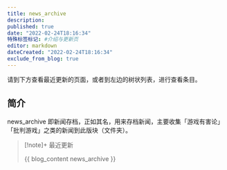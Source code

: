 ```yaml
---
title: news_archive
description:
published: true
date: "2022-02-24T18:16:34"
特殊标签标记: #介绍与更新页
editor: markdown
dateCreated: "2022-02-24T18:16:34"
exclude_from_blog: true
---
```


请到下方查看最近更新的页面，或者到左边的树状列表，进行查看条目。

## 简介

news_archive 即新闻存档，正如其名，用来存档新闻，主要收集「游戏有害论」「批判游戏」之类的新闻到此版块（文件夹）。

> [!note]+ 最近更新
>
> {{ blog_content news_archive }}
